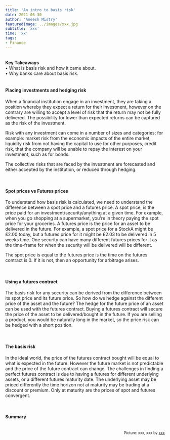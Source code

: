 ```yaml
---
title: 'An intro to basis risk'
date: 2021-06-30
author: 'Aneesh Mistry'
featuredImage: ../images/xxx.jpg
subtitle: 'xxx'
time: 'xx'
tags:
- Finance
---
```

<br>
<strong>Key Takeaways</strong><br>
&#8226; What is basis risk and how it came about.<br>
&#8226; Why banks care about basis risk.<br>

<br>
<h4>Placing investments and hedging risk</h4>
<p>
When a financial institution engage in an investment, they are taking a position whereby they expect a return for their investment, however on the contrary are willing to accept a level of risk that the return may not be fully delivered. The possibility for lower than expected returns can be captured as the risk of the investment. 
</p>
<p>
Risk with any investment can come in a number of sizes and categories; for example: market risk from the economic impacts of the entire market, liquidity risk from not having the capital to use for other purposes, credit risk, that the company will be unable to repay the interest on your investment, such as for bonds. 
</p>
<p>
The collective risks that are faced by the investment are forecasted and either accepted by the institution, or reduced through hedging.

</p>
<br>
<h4>Spot prices vs Futures prices</h4>
<p>
To understand how basis risk is calculated, we need to understand the difference between a spot price and a futures price. 
A spot price, is the price paid for an investment/security/anything at a given time. For example, when you go shopping at a supermarket, you're in theory paying the spot price for your groceries. 
A futures price is the price for an asset to be delivered in the future. 
For example, a spot price for a StockA might be £2.00 today, but a futures price for it might be £2.03 to be delivered in 5 weeks time. One security can have many different futures prices for it as the time-frame for when the security will be delivered will be different. 
</p>
<p>
The spot price is equal to the futures price is the time on the futures contract is 0. If it is not, then an opportunity for arbitrage arises. 
</p>

<br>
<h4>Using a futures contract</h4>
<p>
The basis risk for any security can be derived from the difference between its spot price and its future price.
So how do we hedge against the different price of the asset and the future?
The hedge for the future price of an asset can be used with the futures contract. 
Buying a futures contract will secure the price of the asset to be delivered/bought in the future. 
If you are selling a product, you would be naturally long in the market, so the price risk can be hedged with a short position. 
</p>

<br>
<h4>The basis risk</h4>
<p>
In the ideal world, the price of the futures contract bought will be equal to what is expected in the future. 
However the future market is not predictable and the price of the future contract can change. 
The challenges in finding a perfect futures contract is due to having a futures for different underlying assets, or a different futures maturity date. 
The underlying asset may be priced differently
the time horizon not at maturity may be trading at a discount or premium. Only at maturity are the prices of spot and futures convergent. 

</p>
<br>
<h4>Summary</h4>
<p>


</p>

<br>
<small style="float: right;" >Picture: xxx, xxx by <a target="_blank" href="http">xxx</small></a><br>